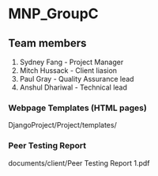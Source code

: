 # MNP_GroupC

## Team members
1. Sydney Fang - Project Manager
2. Mitch Hussack - Client liasion
3. Paul Gray - Quality Assurance lead
4. Anshul Dhariwal - Technical lead

### Webpage Templates (HTML pages)
DjangoProject/Project/templates/

### Peer Testing Report
documents/client/Peer Testing Report 1.pdf
